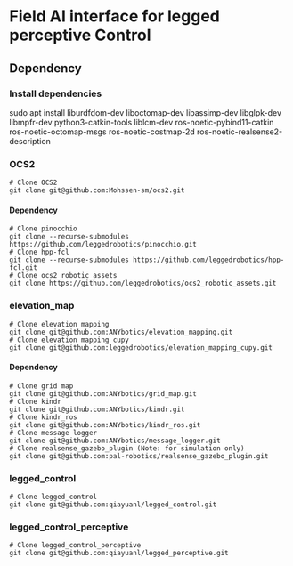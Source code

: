 # Field AI interface for legged perceptive Control


## Dependency

### Install dependencies
sudo apt install liburdfdom-dev liboctomap-dev libassimp-dev libglpk-dev libmpfr-dev python3-catkin-tools liblcm-dev ros-noetic-pybind11-catkin ros-noetic-octomap-msgs ros-noetic-costmap-2d ros-noetic-realsense2-description

### OCS2
```
# Clone OCS2
git clone git@github.com:Mohssen-sm/ocs2.git
```
#### Dependency
```
# Clone pinocchio
git clone --recurse-submodules https://github.com/leggedrobotics/pinocchio.git
# Clone hpp-fcl
git clone --recurse-submodules https://github.com/leggedrobotics/hpp-fcl.git
# Clone ocs2_robotic_assets
git clone https://github.com/leggedrobotics/ocs2_robotic_assets.git
```
### elevation_map
```
# Clone elevation mapping
git clone git@github.com:ANYbotics/elevation_mapping.git
# Clone elevation mapping cupy
git clone git@github.com:leggedrobotics/elevation_mapping_cupy.git
```
#### Dependency
```
# Clone grid map
git clone git@github.com:ANYbotics/grid_map.git
# Clone kindr
git clone git@github.com:ANYbotics/kindr.git
# Clone kindr_ros
git clone git@github.com:ANYbotics/kindr_ros.git
# Clone message logger
git clone git@github.com:ANYbotics/message_logger.git
# Clone realsense_gazebo_plugin (Note: for simulation only)
git clone git@github.com:pal-robotics/realsense_gazebo_plugin.git
```

### legged_control
```
# Clone legged_control
git clone git@github.com:qiayuanl/legged_control.git
```
### legged_control_perceptive
```
# Clone legged_control_perceptive
git clone git@github.com:qiayuanl/legged_perceptive.git
```
